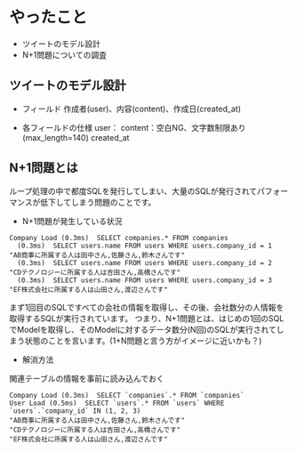 # やったこと
- ツイートのモデル設計
- N+1問題についての調査
## ツイートのモデル設計
- フィールド
作成者(user)、内容(content)、作成日(created_at)

- 各フィールドの仕様
user：
content：空白NG、文字数制限あり(max_length=140)
created_at

## N+1問題とは
ループ処理の中で都度SQLを発行してしまい、大量のSQLが発行されてパフォーマンスが低下してしまう問題のことです。

- N+1問題が発生している状況
 ```
Company Load (0.3ms)  SELECT companies.* FROM companies
   (0.3ms)  SELECT users.name FROM users WHERE users.company_id = 1
"AB商事に所属する人は田中さん,佐藤さん,鈴木さんです"
   (0.3ms)  SELECT users.name FROM users WHERE users.company_id = 2
"CDテクノロジーに所属する人は吉田さん,高橋さんです"
   (0.3ms)  SELECT users.name FROM users WHERE users.company_id = 3
"EF株式会社に所属する人は山田さん,渡辺さんです"
```
まず1回目のSQLですべての会社の情報を取得し、その後、会社数分の人情報を取得するSQLが実行されています。
つまり、N+1問題とは、はじめの1回のSQLでModelを取得し、そのModelに対するデータ数分(N回)のSQLが実行されてしまう状態のことを言います。(1+N問題と言う方がイメージに近いかも？)

- 解消方法

関連テーブルの情報を事前に読み込んでおく
  ```
Company Load (0.3ms)  SELECT `companies`.* FROM `companies`
  User Load (0.5ms)  SELECT `users`.* FROM `users` WHERE `users`.`company_id` IN (1, 2, 3)
"AB商事に所属する人は田中さん,佐藤さん,鈴木さんです"
"CDテクノロジーに所属する人は吉田さん,高橋さんです"
"EF株式会社に所属する人は山田さん,渡辺さんです"
```
